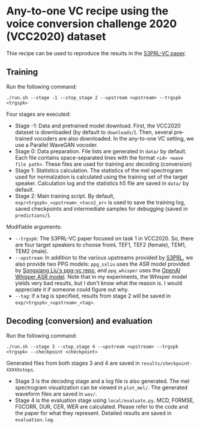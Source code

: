# Any-to-one VC recipe using the voice conversion challenge 2020 (VCC2020) dataset

Thie recipe can be used to reproduce the results in the [S3PRL-VC paper](https://arxiv.org/abs/2110.06280).

## Training

Run the following command:

```
./run.sh --stage -1 --stop_stage 2 --upstream <upstream> --trgspk <trgspk>
```

Four stages are executed:
- Stage -1: Data and pretrained model download. First, the VCC2020 dataset is downloaded (by default to `downloads/`). Then, several pre-trained vocoders are also downloaded. In the any-to-one VC setting, we use a Parallel WaveGAN vocoder.
- Stage 0: Data preparation. File lists are generated in `data/` by default. Each file contains space-separated lines with the format `<id> <wave file path>`. These files are used for training anc decoding (conversion)
- Stage 1: Statistics calculation. The statistics of the mel spectrogram used for normalzation is calculated using the training set of the target speaker. Calculation log and the statistics h5 file are saved in `data/` by default.
- Stage 2: Main training script. By default, `exp/<trgspk>_<upstream>_<taco2_ar>` is used to save the training log, saved checkpoints and intermediate samples for debugging (saved in `predictions/`).

Modifiable arguments:
- `--trgspk`: The S3PRL-VC paper focused on task 1 in VCC2020. So, there are four target speakers to choose fromL TEF1, TEF2 (female), TEM1, TEM2 (male).
- `--upstream`: In addition to the various upstreams provided by [S3PRL](https://s3prl.github.io/s3prl/tutorial/upstream_collection.html), we also provide two PPG models: `ppg_sxliu` uses the ASR model provided by [Songxiang Liu's ppg-vc repo](https://github.com/liusongxiang/ppg-vc), and `ppg_whisper` uses the [OpenAI Whisper ASR model](https://github.com/openai/whisper). Note that in my experiments, the Whisper model yields very bad results, but I don't know what the reason is. I would appreciate it if someone could figure out why.
- `--tag`: if a tag is specified, results from stage 2 will be saved in `exp/<trgspk>_<upstream>_<tag>`.

## Decoding (conversion) and evaluation

Run the following command:

```
./run.sh --stage 3 --stop_stage 4 --upstream <upstream> --trgspk <trgspk> --checkpoint <checkpoint>
```

Generated files from both stages 3 and 4 are saved in `results/checkpoint-XXXXXsteps`.

- Stage 3 is the decoding stage and a log file is also generated. The mel spectrogram visualization can be viewed in `plot_mel/`. The generated waveform files are saved in `wav/`.
- Stage 4 is the evaluation stage using `local/evaluate.py`. MCD, F0RMSE, F0CORR, DUR, CER, WER are calculated. Please refer to the code and the paper for what they represent. Detailed results are saved in `evaluation.log`.